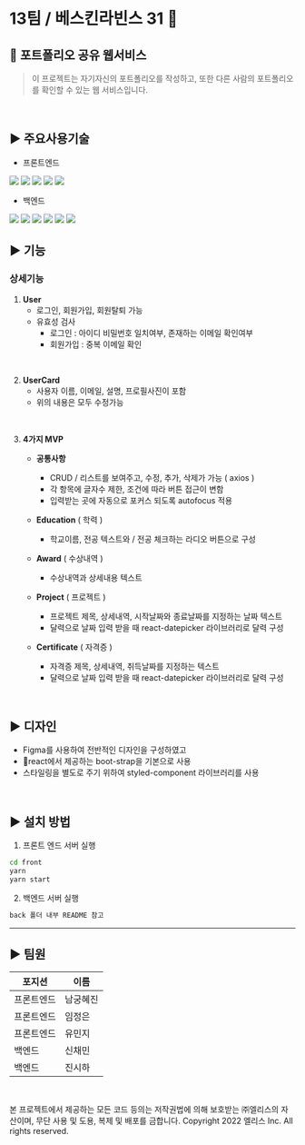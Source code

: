 # 13팀 / 베스킨라빈스 31 🍦
   
##  📌 포트폴리오 공유 웹서비스
> 이 프로젝트는 자기자신의 포트폴리오를 작성하고, 또한 다른 사람의 포트폴리오를 확인할 수 있는 웹 서비스입니다.   
   
 <br> 

## ► 주요사용기술

 - 프론트엔드 <br>
 <img src="https://img.shields.io/badge/JavaScript-ECD53F?style=flat&logo=Javascript&logoColor=white"/>
 <img src="https://img.shields.io/badge/React-61DAFB?style=flat&logo=React&logoColor=white"/>
 <img src="https://img.shields.io/badge/Bootstrap-7952B3?style=flat&logo=Bootstrap&logoColor=white"/>
<img src="https://img.shields.io/badge/styledcomponents-DB7093?style=flat&logo=styled-components&logoColor=white"/>
<img src="https://img.shields.io/badge/Axios-5A29E4?style=flat&logo=axios&logoColor=white"/>

<br>

 - 백엔드<br>
 <img src="https://img.shields.io/badge/JavaScript-ECD53F?style=flat&logo=Javascript&logoColor=white"/>
  <img src="https://img.shields.io/badge/Node.js-339933?style=flat&logo=Node.js&logoColor=white"/>
  <img src="https://img.shields.io/badge/MongoDB-00A98F?style=flat&logo=MongoDB&logoColor=white"/>
  <img src="https://img.shields.io/badge/Mongoose-FF6550?style=flat&logo=Mongoose&logoColor=white"/>
  <img src="https://img.shields.io/badge/multer-9999FF?style=flat&logo=multer&logoColor=white"/>
  <img src="https://img.shields.io/badge/sharp-5A45FF?style=flat&logo=sharp&logoColor=white"/>

 
 <br> 

## ► 기능

<!-- ### 서비스구조

<img src="/uploads/ffaaa6bede8b148b3072dfb2bc26578f/스크린샷_2022-09-02_오후_4.56.11.png" width ="500" height=auto>

<br>  -->

### 상세기능

1. **User**
	- 로그인, 회원가입, 회원탈퇴 가능
	- 유효성 검사 
		- 로그인 :  아이디 비밀번호 일치여부, 존재하는 이메일 확인여부
		- 회원가입 : 중복 이메일 확인
<br> 

2. **UserCard**
	- 사용자 이름, 이메일, 설명, 프로필사진이 포함
	- 위의 내용은 모두 수정가능
<br> 

3.  **4가지 MVP** 
	- **공통사항**
		- CRUD  / 리스트를 보여주고, 수정, 추가, 삭제가 가능 ( axios )
		- 각 항목에 글자수 제한, 조건에 따라 버튼 접근이 변함
		- 입력받는 곳에 자동으로 포커스 되도록 autofocus 적용
		
	-  **Education** ( 학력 )
		- 학교이름, 전공 텍스트와 / 전공 체크하는 라디오 버튼으로 구성
	
	-  **Award** ( 수상내역 )
		- 수상내역과 상세내용 텍스트
		
	- **Project** ( 프로젝트 )
		- 프로젝트 제목, 상세내역, 시작날짜와 종료날짜를 지정하는 날짜  텍스트
		- 달력으로 날짜 입력 받을 때 react-datepicker 라이브러리로 달력 구성
	
	- **Certificate** ( 자격증 )
		- 자격증 제목, 상세내역, 취득날짜를 지정하는 텍스트
		- 달력으로 날짜 입력 받을 때 react-datepicker 라이브러리로 달력 구성
<br> 

## ► 디자인

- Figma를 사용하여 전반적인 디자인을 구성하였고   
- react에서 제공하는 boot-strap을 기본으로 사용
- 스타일링을 별도로 주기 위하여  styled-component 라이브러리를 사용

<br>

## ► 설치 방법

1. 프론트 엔드 서버 실행

```bash
cd front
yarn
yarn start
```

2. 백엔드 서버 실행

```bash
back 폴더 내부 README 참고
```

---

## ► 팀원
|  포지션|이름  |
|--|--|
|프론트엔드| 남궁혜진  |
| 프론트엔드 | 임정은 |
| 프론트엔드 | 유민지 |
| 백엔드 | 신채민 |
| 백엔드 | 진시하 |
   
 <br>    

본 프로젝트에서 제공하는 모든 코드 등의는 저작권법에 의해 보호받는 ㈜엘리스의 자산이며, 무단 사용 및 도용, 복제 및 배포를 금합니다.
Copyright 2022 엘리스 Inc. All rights reserved.